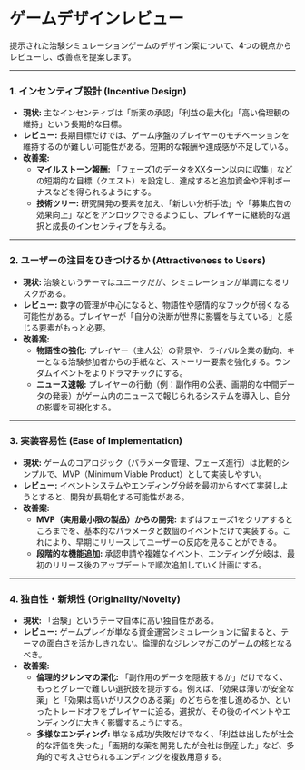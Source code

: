 # ゲームデザインレビュー

提示された治験シミュレーションゲームのデザイン案について、4つの観点からレビューし、改善点を提案します。

---

### 1. インセンティブ設計 (Incentive Design)

- **現状:** 主なインセンティブは「新薬の承認」「利益の最大化」「高い倫理観の維持」という長期的な目標。
- **レビュー:** 長期目標だけでは、ゲーム序盤のプレイヤーのモチベーションを維持するのが難しい可能性がある。短期的な報酬や達成感が不足している。
- **改善案:**
  - **マイルストーン報酬:** 「フェーズ1のデータをXXターン以内に収集」などの短期的な目標（クエスト）を設定し、達成すると追加資金や評判ボーナスなどを得られるようにする。
  - **技術ツリー:** 研究開発の要素を加え、「新しい分析手法」や「募集広告の効果向上」などをアンロックできるようにし、プレイヤーに継続的な選択と成長のインセンティブを与える。

---

### 2. ユーザーの注目をひきつけるか (Attractiveness to Users)

- **現状:** 治験というテーマはユニークだが、シミュレーションが単調になるリスクがある。
- **レビュー:** 数字の管理が中心になると、物語性や感情的なフックが弱くなる可能性がある。プレイヤーが「自分の決断が世界に影響を与えている」と感じる要素がもっと必要。
- **改善案:**
  - **物語性の強化:** プレイヤー（主人公）の背景や、ライバル企業の動向、キーとなる治験参加者からの手紙など、ストーリー要素を強化する。ランダムイベントをよりドラマチックにする。
  - **ニュース速報:** プレイヤーの行動（例：副作用の公表、画期的な中間データの発表）がゲーム内のニュースで報じられるシステムを導入し、自分の影響を可視化する。

---

### 3. 実装容易性 (Ease of Implementation)

- **現状:** ゲームのコアロジック（パラメータ管理、フェーズ進行）は比較的シンプルで、MVP（Minimum Viable Product）として実装しやすい。
- **レビュー:** イベントシステムやエンディング分岐を最初からすべて実装しようとすると、開発が長期化する可能性がある。
- **改善案:**
  - **MVP（実用最小限の製品）からの開発:** まずはフェーズ1をクリアするところまでを、基本的なパラメータと数個のイベントだけで実装する。これにより、早期にリリースしてユーザーの反応を見ることができる。
  - **段階的な機能追加:** 承認申請や複雑なイベント、エンディング分岐は、最初のリリース後のアップデートで順次追加していく計画にする。

---

### 4. 独自性・新規性 (Originality/Novelty)

- **現状:** 「治験」というテーマ自体に高い独自性がある。
- **レビュー:** ゲームプレイが単なる資金運営シミュレーションに留まると、テーマの面白さを活かしきれない。倫理的なジレンマがこのゲームの核となるべき。
- **改善案:**
  - **倫理的ジレンマの深化:** 「副作用のデータを隠蔽するか」だけでなく、もっとグレーで難しい選択肢を提示する。例えば、「効果は薄いが安全な薬」と「効果は高いがリスクのある薬」のどちらを推し進めるか、といったトレードオフをプレイヤーに迫る。選択が、その後のイベントやエンディングに大きく影響するようにする。
  - **多様なエンディング:** 単なる成功/失敗だけでなく、「利益は出したが社会的な評価を失った」「画期的な薬を開発したが会社は倒産した」など、多角的で考えさせられるエンディングを複数用意する。
